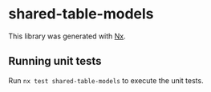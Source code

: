 # shared-table-models

This library was generated with [Nx](https://nx.dev).

## Running unit tests

Run `nx test shared-table-models` to execute the unit tests.
